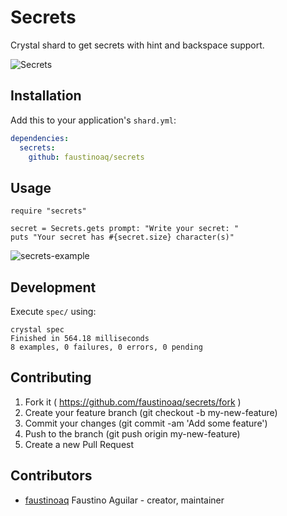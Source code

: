 # Secrets

Crystal shard to get secrets with hint and backspace support.

![Secrets](https://i.imgur.com/R52pscI.png "Secrets")

## Installation

Add this to your application's `shard.yml`:

```yaml
dependencies:
  secrets:
    github: faustinoaq/secrets
```

## Usage

```crystal
require "secrets"

secret = Secrets.gets prompt: "Write your secret: "
puts "Your secret has #{secret.size} character(s)"
```

![secrets-example](https://i.imgur.com/i6XzYPn.gif "Getting secrets...")

## Development

Execute `spec/` using:

```
crystal spec
Finished in 564.18 milliseconds
8 examples, 0 failures, 0 errors, 0 pending
```

## Contributing

1. Fork it ( https://github.com/faustinoaq/secrets/fork )
2. Create your feature branch (git checkout -b my-new-feature)
3. Commit your changes (git commit -am 'Add some feature')
4. Push to the branch (git push origin my-new-feature)
5. Create a new Pull Request

## Contributors

- [faustinoaq](https://github.com/faustinoaq) Faustino Aguilar - creator, maintainer
